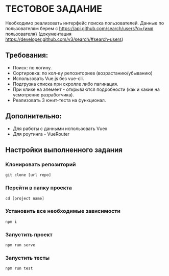 # ТЕСТОВОЕ ЗАДАНИЕ
Необходимо реализовать интерфейс поиска пользователей.
Данные по пользователям берем с https://api.github.com/search/users?q={имя пользователя} (документация https://developer.github.com/v3/search/#search-users)

## Требования:
* Поиск: по логину.
* Сортировка: по кол-ву репозиториев (возрастанию/убыванию)
* Использовать Vue.js без vue-cli.
* Подгрузка списка при скролле либо пагинация.
* При клике на элемент - открываются подробности (как и какие на усмотрение разработчика).
* Реализовать 3 юнит-теста на функционал.

## Дополнительно:
* Для работы с данными использовать Vuex
* Для роутинга - VueRouter

## Настройки выполненного задания
### Клонировать репозиторий
```
git clone [url repo]
```

### Перейти в папку проекта
```
cd [project name]
```

### Установить все необходимые зависимости
```
npm i
```

### Запустить проект
```
npm run serve
```

### Запустить тесты
```
npm run test
```
